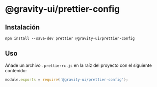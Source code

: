# @gravity-ui/prettier-config

## Instalación

```
npm install --save-dev prettier @gravity-ui/prettier-config
```

## Uso

Añade un archivo `.prettierrc.js` en la raíz del proyecto con el siguiente contenido:

```js
module.exports = require('@gravity-ui/prettier-config');
```
